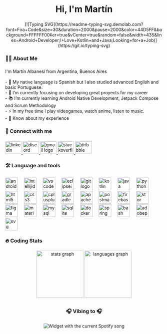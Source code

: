 <h1 align="center">Hi, I'm Martín</h1>

###
<center>
[![Typing SVG](https://readme-typing-svg.demolab.com?font=Fira+Code&size=30&duration=2000&pause=2000&color=44D5FF&background=FFFFFF00&center=true&vCenter=true&random=false&width=435&lines=Android+Developer;I+Love+Kotlin+and+Java;Looking+for+a+Job)](https://git.io/typing-svg)
</center>
  


</p>

###

<h3 align="left">🧑‍💻  About Me</h3>

###

<p align="left">I'm Martín Albanesi from Argentina, Buenos Aires<br><br>- 💬 My native language is Spanish but I also studied advanced English and basic Portuguese.<br>- 🎯 I’m currently focusing on developing great proyects for my career<br>- 📚 I’m currently learning Android Native Development, Jetpack Compose and Scrum Methodology<br>- ⚡ In my free time I play videogames, watch anime, listen to music.<br>- 📄 Know about my experience</p>

###

<h3 align="left">🤝 Connect with me</h3>

###

<div align="left">
  <a href="https://www.linkedin.com/in/martin-albanesi/" target="_blank">
    <img src="https://raw.githubusercontent.com/maurodesouza/profile-readme-generator/master/src/assets/icons/social/linkedin/default.svg" width="52" height="40" alt="linkedin logo"  />
  </a>
  <a href="https://discordapp.com/users/476154365636247552" target="_blank">
    <img src="https://raw.githubusercontent.com/maurodesouza/profile-readme-generator/master/src/assets/icons/social/discord/default.svg" width="52" height="40" alt="discord logo"  />
  </a>
  <a href="martinalbanesi89@gmail.com" target="_blank">
    <img src="https://raw.githubusercontent.com/maurodesouza/profile-readme-generator/master/src/assets/icons/social/gmail/default.svg" width="52" height="40" alt="gmail logo"  />
  </a>
  <a href="https://stackoverflow.com/users/19537023/martin-albanesi" target="_blank">
    <img src="https://raw.githubusercontent.com/maurodesouza/profile-readme-generator/master/src/assets/icons/social/stackoverflow/default.svg" width="52" height="40" alt="stackoverflow logo"  />
  </a>
  <a href="https://dribbble.com/MartinAlbanesi" target="_blank">
    <img src="https://raw.githubusercontent.com/maurodesouza/profile-readme-generator/master/src/assets/icons/social/dribbble/default.svg" width="52" height="40" alt="dribbble logo"  />
  </a>
</div>

###

<h3 align="left">🛠 Language and tools</h3>

###

<div align="left">
  <img src="https://skillicons.dev/icons?i=androidstudio" height="40" alt="androidstudio logo"  />
  <img width="12" />
  <img src="https://skillicons.dev/icons?i=idea" height="40" alt="intellijidea logo"  />
  <img width="12" />
  <img src="https://skillicons.dev/icons?i=vscode" height="40" alt="vscode logo"  />
  <img width="12" />
  <img src="https://skillicons.dev/icons?i=eclipse" height="40" alt="eclipseide logo"  />
  <img width="12" />
  <img src="https://skillicons.dev/icons?i=git" height="40" alt="git logo"  />
  <img width="12" />
  <img src="https://skillicons.dev/icons?i=kotlin" height="40" alt="kotlin logo"  />
  <img width="12" />
  <img src="https://skillicons.dev/icons?i=java" height="40" alt="java logo"  />
  <img width="12" />
  <img src="https://skillicons.dev/icons?i=py" height="40" alt="python logo"  />
  <img width="12" />
  <img src="https://skillicons.dev/icons?i=html" height="40" alt="html5 logo"  />
  <img width="12" />
  <img src="https://skillicons.dev/icons?i=css" height="40" alt="css3 logo"  />
  <img width="12" />
  <img src="https://skillicons.dev/icons?i=cpp" height="40" alt="cplusplus logo"  />
  <img width="12" />
  <img src="https://skillicons.dev/icons?i=gradle" height="40" alt="gradle logo"  />
  <img width="12" />
  <img src="https://skillicons.dev/icons?i=maven" height="40" alt="apachemaven logo"  />
  <img width="12" />
  <img src="https://skillicons.dev/icons?i=postman" height="40" alt="postman logo"  />
  <img width="12" />
  <img src="https://skillicons.dev/icons?i=firebase" height="40" alt="firebase logo"  />
  <img width="12" />
  <img src="https://skillicons.dev/icons?i=ktor" height="40" alt="ktor logo"  />
  <img width="12" />
  <img src="https://skillicons.dev/icons?i=figma" height="40" alt="figma logo"  />
  <img width="12" />
  <img src="https://skillicons.dev/icons?i=materialui" height="40" alt="materialui logo"  />
  <img width="12" />
  <img src="https://skillicons.dev/icons?i=mysql" height="40" alt="mysql logo"  />
  <img width="12" />
  <img src="https://skillicons.dev/icons?i=sqlite" height="40" alt="sqlite logo"  />
  <img width="12" />
  <img src="https://skillicons.dev/icons?i=docker" height="40" alt="docker logo"  />
  <img width="12" />
  <img src="https://skillicons.dev/icons?i=spring" height="40" alt="spring logo"  />
  <img width="12" />
  <img src="https://skillicons.dev/icons?i=bash" height="40" alt="bash logo"  />
  <img width="12" />
  <img src="https://skillicons.dev/icons?i=ps" height="40" alt="adobephotoshop logo"  />
  <img width="12" />
  <img src="https://skillicons.dev/icons?i=svg" height="40" alt="svg logo"  />
</div>

###

<h3 align="left">🔥   Coding Stats</h3>

###

<div align="center">
  <img src="https://github-readme-stats.vercel.app/api?username=MartinAlbanesi&hide_title=true&hide_rank=false&show_icons=true&include_all_commits=true&count_private=true&disable_animations=false&theme=ocean_dark&locale=en&hide_border=true&order=1" height="150" alt="stats graph"  />
  <img src="https://github-readme-stats.vercel.app/api/top-langs?username=MartinAlbanesi&locale=en&hide_title=true&layout=compact&card_width=320&langs_count=5&theme=ocean_dark&hide_border=true&order=2" height="150" alt="languages graph"  />
</div>

###

<h2 align="left"></h2>

###

<h3 align="center">🎧 Vibing to 🎧</h3>

###

<div align="center">
  <img src="https://spotify-readme.vercel.app/api?theme=dark&spin=true&scan=false&rainbow=true" alt="Widget with the current Spotify song"  />
</div>

